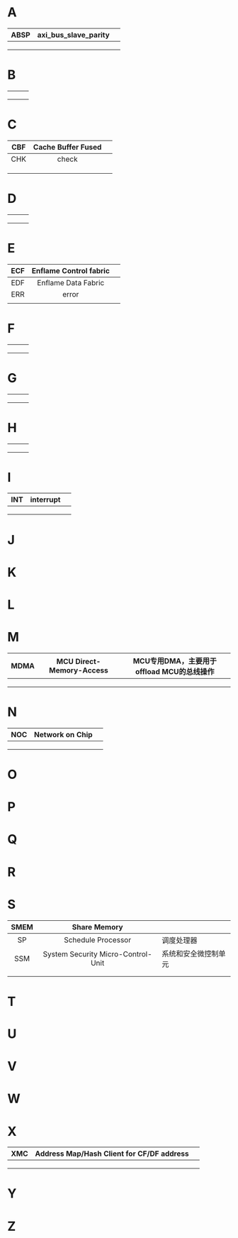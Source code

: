 # A

| ABSP | axi_bus_slave_parity |      |
| :--: | :------------------: | ---- |
|      |                      |      |
|      |                      |      |
|      |                      |      |

# B

|      |      |      |
| ---- | ---- | ---- |
|      |      |      |
|      |      |      |
|      |      |      |

# C

| CBF  | Cache Buffer Fused |      |
| :--: | :----------------: | ---- |
| CHK  |       check        |      |
|      |                    |      |
|      |                    |      |
|      |                    |      |

# D

|      |      |      |
| ---- | ---- | ---- |
|      |      |      |
|      |      |      |
|      |      |      |

# E

| ECF  | Enflame Control fabric |      |
| :--: | :--------------------: | ---- |
| EDF  |  Enflame Data Fabric   |      |
| ERR  |         error          |      |
|      |                        |      |

# F

|      |      |      |
| ---- | ---- | ---- |
|      |      |      |
|      |      |      |
|      |      |      |

# G

|      |      |      |
| ---- | ---- | ---- |
|      |      |      |
|      |      |      |
|      |      |      |

# H

|      |      |      |
| ---- | ---- | ---- |
|      |      |      |
|      |      |      |
|      |      |      |

# I

| INT  | interrupt |      |
| :--: | :-------: | ---- |
|      |           |      |
|      |           |      |
|      |           |      |


# J

# K

# L

# M

| MDMA | MCU Direct-Memory-Access | MCU专用DMA，主要用于offload MCU的总线操作 |
| :--: | :----------------------: | ----------------------------------------- |
|      |                          |                                           |
|      |                          |                                           |
|      |                          |                                           |

# N

| NOC  | Network on Chip |      |
| :--: | :-------------: | ---- |
|      |                 |      |
|      |                 |      |
|      |                 |      |

# O

# P

# Q

# R

# S

| SMEM |            Share Memory            |                      |
| :--: | :--------------------------------: | -------------------- |
|  SP  |         Schedule Processor         | 调度处理器           |
| SSM  | System Security Micro-Control-Unit | 系统和安全微控制单元 |
|      |                                    |                      |
|      |                                    |                      |

# T

# U

# V

# W

# X

| XMC  | Address Map/Hash Client for CF/DF address |      |
| :--: | :---------------------------------------: | ---- |
|      |                                           |      |
|      |                                           |      |
|      |                                           |      |



# Y

# Z


